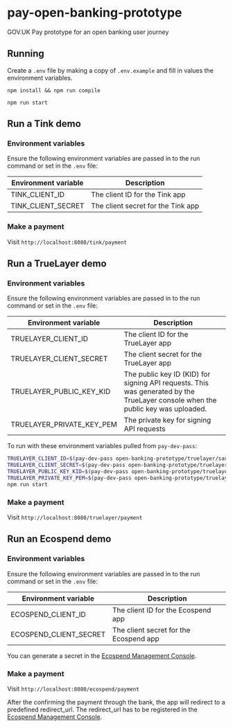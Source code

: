 # pay-open-banking-prototype

GOV.UK Pay prototype for an open banking user journey

## Running

Create a `.env` file by making a copy of `.env.example` and fill in values the environment variables.

`npm install && npm run compile`

`npm run start`

## Run a Tink demo

### Environment variables

Ensure the following environment variables are passed in to the run command or set in the `.env` file:

| Environment variable | Description                        |
|----------------------|------------------------------------|
| TINK_CLIENT_ID       | The client ID for the Tink app     |
| TINK_CLIENT_SECRET   | The client secret for the Tink app |

### Make a payment

Visit `http://localhost:8080/tink/payment`

## Run a TrueLayer demo

### Environment variables

Ensure the following environment variables are passed in to the run command or set in the `.env` file:

| Environment variable      | Description                                                                                                                     |
|---------------------------|---------------------------------------------------------------------------------------------------------------------------------|
| TRUELAYER_CLIENT_ID       | The client ID for the TrueLayer app                                                                                             |
| TRUELAYER_CLIENT_SECRET   | The client secret for the TrueLayer app                                                                                         |
| TRUELAYER_PUBLIC_KEY_KID  | The public key ID (KID) for signing API requests. This was generated by the TrueLayer console when the public key was uploaded. |
| TRUELAYER_PRIVATE_KEY_PEM | The private key for signing API requests                                                                                        |

To run with these environment variables pulled from `pay-dev-pass`:

```sh
TRUELAYER_CLIENT_ID=$(pay-dev-pass open-banking-prototype/truelayer/sandbox/client-id) \
TRUELAYER_CLIENT_SECRET=$(pay-dev-pass open-banking-prototype/truelayer/sandbox/client-secret) \
TRUELAYER_PUBLIC_KEY_KID=$(pay-dev-pass open-banking-prototype/truelayer/sandbox/request-signing-public-key-kid) \
TRUELAYER_PRIVATE_KEY_PEM=$(pay-dev-pass open-banking-prototype/truelayer/sandbox/request-signing-private-key) \
npm run start
```

### Make a payment

Visit `http://localhost:8080/truelayer/payment`

## Run an Ecospend demo

### Environment variables

Ensure the following environment variables are passed in to the run command or set in the `.env` file:

| Environment variable   | Description                            |
|------------------------|----------------------------------------|
| ECOSPEND_CLIENT_ID     | The client ID for the Ecospend app     |
| ECOSPEND_CLIENT_SECRET | The client secret for the Ecospend app |

You can generate a secret in the [Ecospend Management Console](https://console.sb.ecospend.com/organization/clients). 

### Make a payment

Visit `http://localhost:8080/ecospend/payment`

After the confirming the payment through the bank, the app will redirect to a predefined redirect_url.
The redirect_url has to be registered in the [Ecospend Management Console](https://console.sb.ecospend.com/organization/clients).

